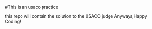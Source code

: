 #This is an usaco practice

this repo will contain the solution to the USACO judge
                                        Anyways,Happy Coding!

                                            
